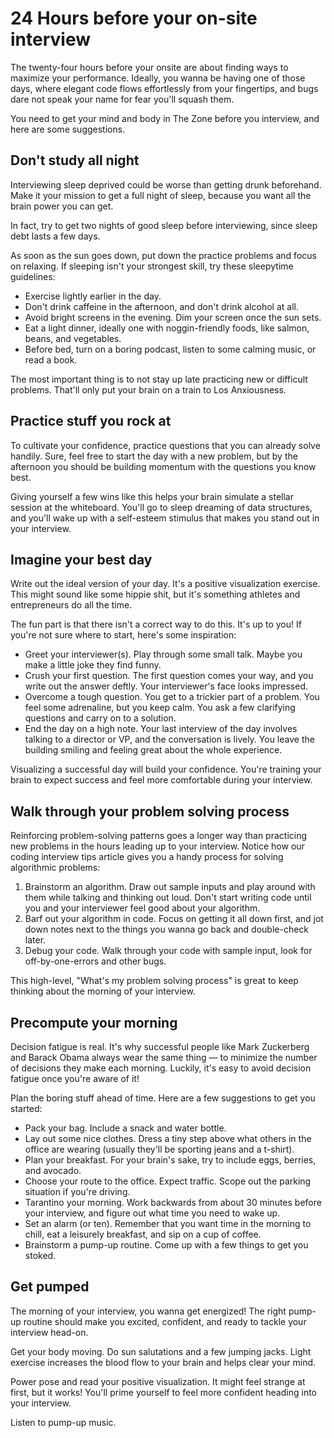 # 24 Hours before your on-site interview

The twenty-four hours before your onsite are about finding ways to maximize your performance. Ideally, you wanna be 
having one of those days, where elegant code flows effortlessly from your fingertips, and bugs dare not speak your 
name for fear you'll squash them.

You need to get your mind and body in The Zone before you interview, and here are some suggestions.

## Don't study all night

Interviewing sleep deprived could be worse than getting drunk beforehand. Make it your mission to get a full night of 
sleep, because you want all the brain power you can get.

In fact, try to get two nights of good sleep before interviewing, since sleep debt lasts a few days.

As soon as the sun goes down, put down the practice problems and focus on relaxing. If sleeping isn't your strongest 
skill, try these sleepytime guidelines:
* Exercise lightly earlier in the day.
* Don't drink caffeine in the afternoon, and don't drink alcohol at all.
* Avoid bright screens in the evening. Dim your screen once the sun sets.
* Eat a light dinner, ideally one with noggin-friendly foods, like salmon, beans, and vegetables.
* Before bed, turn on a boring podcast, listen to some calming music, or read a book.

The most important thing is to not stay up late practicing new or difficult problems. That'll only put your brain on a 
train to Los Anxiousness. 

## Practice stuff you rock at

To cultivate your confidence, practice questions that you can already solve handily. Sure, feel free to start the day 
with a new problem, but by the afternoon you should be building momentum with the questions you know best.

Giving yourself a few wins like this helps your brain simulate a stellar session at the whiteboard. You'll go to sleep 
dreaming of data structures, and you'll wake up with a self-esteem stimulus that makes you stand out in your interview.

## Imagine your best day

Write out the ideal version of your day. It's a positive visualization exercise. This might sound like some hippie 
shit, but it's something athletes and entrepreneurs do all the time.

The fun part is that there isn't a correct way to do this. It's up to you! If you're not sure where to start, here's 
some inspiration:
* Greet your interviewer(s). Play through some small talk. Maybe you make a little joke they find funny.
* Crush your first question. The first question comes your way, and you write out the answer deftly. Your interviewer's 
face looks impressed.
* Overcome a tough question. You get to a trickier part of a problem. You feel some adrenaline, but you keep calm. You 
ask a few clarifying questions and carry on to a solution.
* End the day on a high note. Your last interview of the day involves talking to a director or VP, and the conversation 
is lively. You leave the building smiling and feeling great about the whole experience.

Visualizing a successful day will build your confidence. You're training your brain to expect success and feel more 
comfortable during your interview.

## Walk through your problem solving process

Reinforcing problem-solving patterns goes a longer way than practicing new problems in the hours leading up to your 
interview. Notice how our coding interview tips article gives you a handy process for solving algorithmic problems:

1. Brainstorm an algorithm. Draw out sample inputs and play around with them while talking and thinking out loud. Don't 
start writing code until you and your interviewer feel good about your algorithm.
2. Barf out your algorithm in code. Focus on getting it all down first, and jot down notes next to the things you wanna 
go back and double-check later.
3. Debug your code. Walk through your code with sample input, look for off-by-one-errors and other bugs.

This high-level, "What's my problem solving process" is great to keep thinking about the morning of your interview. 

## Precompute your morning

Decision fatigue is real. It's why successful people like Mark Zuckerberg and Barack Obama always wear the same 
thing — to minimize the number of decisions they make each morning. Luckily, it's easy to avoid decision fatigue once 
you're aware of it!

Plan the boring stuff ahead of time. Here are a few suggestions to get you started:
* Pack your bag. Include a snack and water bottle.
* Lay out some nice clothes. Dress a tiny step above what others in the office are wearing (usually they'll be sporting 
jeans and a t-shirt).
* Plan your breakfast. For your brain's sake, try to include eggs, berries, and avocado.
* Choose your route to the office. Expect traffic. Scope out the parking situation if you're driving.
* Tarantino your morning. Work backwards from about 30 minutes before your interview, and figure out what time you need 
to wake up.
* Set an alarm (or ten). Remember that you want time in the morning to chill, eat a leisurely breakfast, and sip on a 
cup of coffee.
* Brainstorm a pump-up routine. Come up with a few things to get you stoked.

## Get pumped

The morning of your interview, you wanna get energized! The right pump-up routine should make you excited, confident, 
and ready to tackle your interview head-on.

Get your body moving. Do sun salutations and a few jumping jacks. Light exercise increases the blood flow to your brain 
and helps clear your mind.

Power pose and read your positive visualization. It might feel strange at first, but it works! You'll prime yourself to 
feel more confident heading into your interview.

Listen to pump-up music. 
